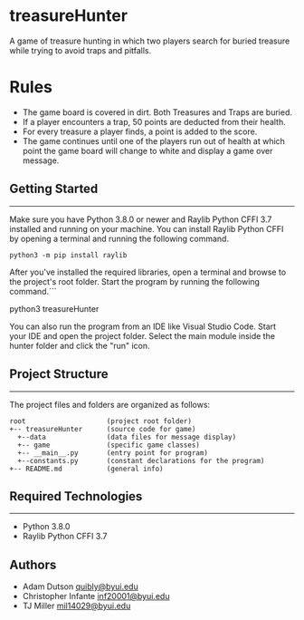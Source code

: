 # treasureHunter
A game of treasure hunting in which two players search for buried treasure
while trying to avoid traps and pitfalls.  

# Rules
* The game board is covered in dirt.  Both Treasures and Traps are buried.
* If a player encounters a trap, 50 points are deducted from their health.  
* For every treasure a player finds, a point is added to the score.  
* The game continues until one of the players run out of health at which point the game board will change to white and display a game over message.

## Getting Started
---
Make sure you have Python 3.8.0 or newer and Raylib Python CFFI 3.7 installed and running on your machine. You can install Raylib Python CFFI by opening a terminal and running the following command.
```
python3 -m pip install raylib
```
After you've installed the required libraries, open a terminal and browse to the project's root folder. Start the program by running the following command.```

python3 treasureHunter

You can also run the program from an IDE like Visual Studio Code. Start your IDE and open the 
project folder. Select the main module inside the hunter folder and click the "run" icon.

## Project Structure
---
The project files and folders are organized as follows:
```
root                    (project root folder)
+-- treasureHunter      (source code for game)
  +--data               (data files for message display)
  +-- game              (specific game classes)
  +-- __main__.py       (entry point for program)
  +--constants.py       (constant declarations for the program)
+-- README.md           (general info)
```

## Required Technologies
---
* Python 3.8.0
* Raylib Python CFFI 3.7

## Authors
* Adam Dutson quibly@byui.edu
* Christopher Infante inf20001@byui.edu
* TJ Miller mil14029@byui.edu


